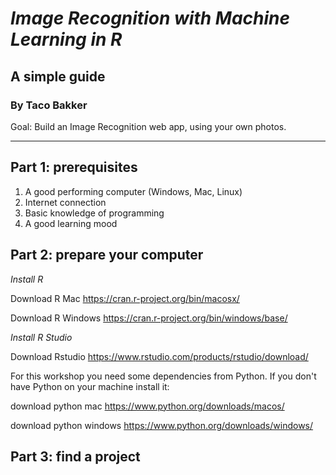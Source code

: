 # *Image Recognition with Machine Learning in R*

## A simple guide

### By Taco Bakker

Goal: Build an Image Recognition web app, using your own photos.

---

## Part 1: prerequisites

1. A good performing computer (Windows, Mac, Linux)
2. Internet connection
3. Basic knowledge of programming
4. A good learning mood

## Part 2: prepare your computer

*Install R*

Download R Mac
https://cran.r-project.org/bin/macosx/

Download R Windows
https://cran.r-project.org/bin/windows/base/

*Install R Studio*

Download Rstudio
https://www.rstudio.com/products/rstudio/download/

For this workshop you need some dependencies from Python.
If you don't have Python on your machine install it:

download python mac
https://www.python.org/downloads/macos/

download python windows
https://www.python.org/downloads/windows/

## Part 3: find a project

